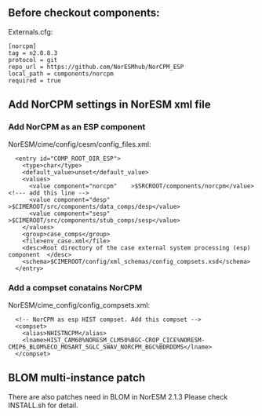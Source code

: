 ## Before checkout components:
Externals.cfg:
```
[norcpm]
tag = n2.0.8.3
protocol = git
repo_url = https://github.com/NorESMhub/NorCPM_ESP
local_path = components/norcpm
required = true
```

## Add NorCPM settings in NorESM xml file
### Add NorCPM as an ESP component
NorESM/cime/config/cesm/config_files.xml:
```
  <entry id="COMP_ROOT_DIR_ESP">
    <type>char</type>
    <default_value>unset</default_value>
    <values>
      <value component="norcpm"    >$SRCROOT/components/norcpm</value> <!--- add this line -->
      <value component="desp"      >$CIMEROOT/src/components/data_comps/desp</value>
      <value component="sesp"      >$CIMEROOT/src/components/stub_comps/sesp</value>
    </values>
    <group>case_comps</group>
    <file>env_case.xml</file>
    <desc>Root directory of the case external system processing (esp) component  </desc>
    <schema>$CIMEROOT/config/xml_schemas/config_compsets.xsd</schema>
  </entry>
```
### Add a compset conatains NorCPM
NorESM/cime_config/config_compsets.xml:
```
  <!-- NorCPM as esp HIST compset. Add this compset -->
  <compset>
    <alias>NHISTNCPM</alias>
    <lname>HIST_CAM60%NORESM_CLM50%BGC-CROP_CICE%NORESM-CMIP6_BLOM%ECO_MOSART_SGLC_SWAV_NORCPM_BGC%BDRDDMS</lname>
  </compset>
```

## BLOM multi-instance patch
There are also patches need in BLOM in NorESM 2.1.3
Please check INSTALL.sh for detail.
